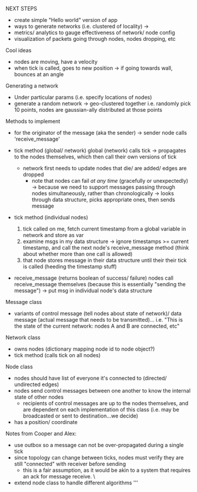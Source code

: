NEXT STEPS
- create simple "Hello world" version of app
- ways to generate networks (i.e. clustered of locality) -> 
- metrics/ analytics to gauge effectiveness of network/ node config
- visualization of packets going through nodes, nodes dropping, etc


Cool ideas
- nodes are moving, have a velocity
- when tick is called, goes to new position -> if going towards wall, bounces at an angle


Generating a network
- Under particular params (i.e. specify locations of nodes)
- generate a random network
-> geo-clustered together i.e. randomly pick 10 points, nodes are gaussian-ally distributed at those points


Methods to implement
- for the originator of the message (aka the sender)
    -> sender node calls 'receive_message'

- tick method (global/ network)
    global (network) calls tick -> propagates to the nodes themselves, which then call their own versions of tick
    - network first needs to update nodes that die/ are added/ edges are dropped
        - note that nodes can fail *at any time* (gracefully or unexpectedly)
        -> because we need to support messages passing through nodes simultaneously, rather than chronologically
        -> looks through data structure, picks appropriate ones, then sends message

- tick method (individual nodes)
    1. tick called on me, fetch current timestamp from a global variable in network and store as var
    2. examine msgs in my data structure -> ignore timestamps >= current timestamp, and call the next node's
    receive_message method (think about whether more than one call is allowed)
    3. that node stores message in their data structure until their their tick is called (heeding the timestamp stuff)

- receive_message (returns boolean of success/ failure)
  nodes call receive_message themselves (because this is essentially "sending the message")
    -> put msg in individual node's data structure

Message class
- variants of control message (tell nodes about state of network)/ data message (actual message that 
  needs to be transmitted)...
i.e. "This is the state of the current network: nodes A and B are connected, etc"

Network class
- owns nodes (dictionary mapping node id to node object?)
- tick method (calls tick on all nodes)

Node class
- nodes should have list of everyone it's connected to (directed/ undirected edges)
- nodes send control messages between one another to know the internal state of other nodes
    - recipients of control messages are up to the nodes themselves, and are dependent on each implementation of this class
    (i.e. may be broadcasted or sent to destination...we decide)
- has a position/ coordinate

Notes from Cooper and Alex:
- use outbox so a message can not be over-propagated during a single tick
- since topology can change between ticks, nodes must verify they are still "connected" with receiver before sending
    - this is a fair assumption, as it would be akin to a system that requires an ack for message receive. \
- extend node class to handle different algorithms 
'''